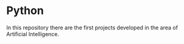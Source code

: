 # Python

In this repository there are the first projects developed in the area of Artificial Intelligence.
